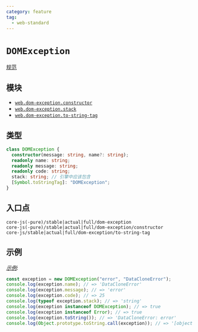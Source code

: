 ```yaml
---
category: feature
tag:
  - web-standard
---
```


# `DOMException`

[规范](https://webidl.spec.whatwg.org/#idl-DOMException)

## 模块

- [`web.dom-exception.constructor`](https://github.com/zloirock/core-js/blob/master/packages/core-js/modules/web.dom-exception.constructor.js)
- [`web.dom-exception.stack`](https://github.com/zloirock/core-js/blob/master/packages/core-js/modules/web.dom-exception.stack.js)
- [`web.dom-exception.to-string-tag`](https://github.com/zloirock/core-js/blob/master/packages/core-js/modules/web.dom-exception.to-string-tag.js)

## 类型

```ts
class DOMException {
  constructor(message: string, name?: string);
  readonly name: string;
  readonly message: string;
  readonly code: string;
  stack: string; // 引擎中应该包含
  [Symbol.toStringTag]: "DOMException";
}
```

## 入口点

```
core-js(-pure)/stable|actual|full/dom-exception
core-js(-pure)/stable|actual|full/dom-exception/constructor
core-js/stable|actual|full/dom-exception/to-string-tag
```

## 示例

[_示例_](https://is.gd/pI6oTN):

```js
const exception = new DOMException("error", "DataCloneError");
console.log(exception.name); // => 'DataCloneError'
console.log(exception.message); // => 'error'
console.log(exception.code); // => 25
console.log(typeof exception.stack); // => 'string'
console.log(exception instanceof DOMException); // => true
console.log(exception instanceof Error); // => true
console.log(exception.toString()); // => 'DataCloneError: error'
console.log(Object.prototype.toString.call(exception)); // => '[object DOMException]'
```
